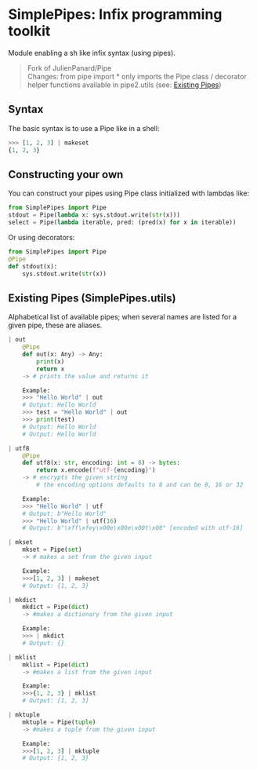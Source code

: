 # SimplePipes: Infix programming toolkit

Module enabling a sh like infix syntax (using pipes).

> Fork of JulienPanard/Pipe  
> Changes: from pipe import \* only imports the Pipe class / decorator  
> helper functions available in pipe2.utils
> (see: [Existing Pipes](<##-Existing-Pipes-(pipe2.utils)>))

## Syntax

The basic syntax is to use a Pipe like in a shell:

```python
>>> [1, 2, 3] | makeset
{1, 2, 3}
```

## Constructing your own

You can construct your pipes using Pipe class initialized with lambdas like:

```python
from SimplePipes import Pipe
stdout = Pipe(lambda x: sys.stdout.write(str(x)))
select = Pipe(lambda iterable, pred: (pred(x) for x in iterable))
```

Or using decorators:

```python
from SimplePipes import Pipe
@Pipe
def stdout(x):
    sys.stdout.write(str(x))
```

## Existing Pipes (SimplePipes.utils)

Alphabetical list of available pipes; when several names are listed for a given pipe, these are aliases.

```python
| out
    @Pipe
    def out(x: Any) -> Any:
        print(x)
        return x
    -> # prints the value and returns it

    Example:
    >>> "Hello World" | out
    # Output: Hello World
    >>> test = "Hello World" | out
    >>> print(test)
    # Output: Hello World
    # Output: Hello World

| utf8
    @Pipe
    def utf8(x: str, encoding: int = 8) -> bytes:
        return x.encode(f"utf-{encoding}")
    -> # encrypts the given string
        # the encoding options defaults to 8 and can be 8, 16 or 32

    Example:
    >>> "Hello World" | utf
    # Output: b"Hello World"
    >>> "Hello World" | utf(16)
    # Output: b"\xff\xfey\x00e\x00e\x00t\x00" [encoded with utf-16]

| mkset
    mkset = Pipe(set)
    -> # makes a set from the given input

    Example:
    >>>[1, 2, 3] | makeset
    # Output: {1, 2, 3}

| mkdict
    mkdict = Pipe(dict)
    -> #makes a dictionary from the given input

    Example:
    >>> | mkdict
    # Output: {}

| mklist
    mklist = Pipe(dict)
    -> #makes a list from the given input

    Example:
    >>>{1, 2, 3} | mklist
    # Output: [1, 2, 3]

| mktuple
    mktuple = Pipe(tuple)
    -> #makes a tuple from the given input

    Example:
    >>>[1, 2, 3] | mktuple
    # Output: {1, 2, 3}
```
